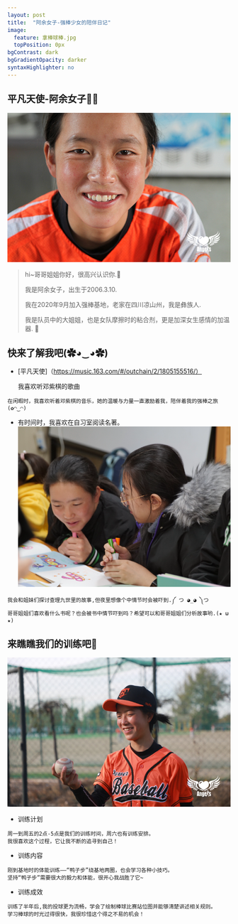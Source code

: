 ```yaml
---
layout: post
title:  "阿余女子-强棒少女的陪伴日记"
image:
  feature: 拿棒球棒.jpg
  topPosition: 0px
bgContrast: dark
bgGradientOpacity: darker
syntaxHighlighter: no
---  
```


## 平凡天使-阿余女子🧚‍♀️ 
![微笑特写.JPG](../assets/images/微笑特写.JPG)  

> hi~哥哥姐姐你好，很高兴认识你.🍬
> 
> 我是阿余女子，出生于2006.3.10.
> 
> 我在2020年9月加入强棒基地，老家在四川凉山州，我是彝族人.  
> 
> 我是队员中的大姐姐，也是女队摩擦时的粘合剂，更是加深女生感情的加温器.  💞

## 快来了解我吧(✿◕‿◕✿)
* [平凡天使]（https://music.163.com/#/outchain/2/1805155516/）  

  我喜欢听邓紫棋的歌曲  
>   
    在闲暇时，我喜欢听着邓紫棋的音乐，她的温暖与力量一直激励着我，陪伴着我的强棒之旅(✿◠‿◠)
* 有时间时，我喜欢在自习室阅读名著。
![学习照片.png](../assets/images/学习照片.png)  
>
    我会和姐妹们探讨查理九世里的故事,但夜里想像个中情节时会被吓到.༼ つ ◕_◕ ༽つ    
    哥哥姐姐们喜欢看什么书呢？也会被书中情节吓到吗？希望可以和哥哥姐姐们分析故事哟.(★ ω ★)
## 来瞧瞧我们的训练吧🏏
![拿棒球.JPG](../assets/images/拿棒球.JPG)  
* 训练计划  
>
    周一到周五的2点-5点是我们的训练时间，周六也有训练安排。  
    我很喜欢这个过程，它让我不断的追寻到自己！
* 训练内容  
>
    刚到基地时的体能训练——“鸭子步”绕基地两圈，也会学习各种小技巧。
    坚持“鸭子步”需要很大的毅力和体能，很开心我战胜了它~
* 训练成效  
>  
    训练了半年后,我的投球更为流畅，学会了绘制棒球比赛站位图并能够清楚讲述相关规则。
    学习棒球的时光过得很快，我很珍惜这个得之不易的机会！  
